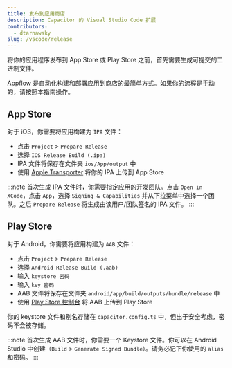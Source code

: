 ```yaml
---
title: 发布到应用商店
description: Capacitor 的 Visual Studio Code 扩展
contributors:
  - dtarnawsky
slug: /vscode/release
---
```


将你的应用程序发布到 App Store 或 Play Store 之前，首先需要生成可提交的二进制文件。

[Appflow](https://ionic.io/appflow) 是自动化构建和部署应用到商店的最简单方式。如果你的流程是手动的，请按照本指南操作。

## App Store

对于 iOS，你需要将应用构建为 `IPA` 文件：
- 点击 `Project` > `Prepare Release`
- 选择 `IOS Release Build (.ipa)`
- IPA 文件将保存在文件夹 `ios/App/output` 中
- 使用 [Apple Transporter](https://apps.apple.com/us/app/transporter/id1450874784?mt=12) 将你的 IPA 上传到 App Store

:::note
首次生成 IPA 文件时，你需要指定应用的开发团队。点击 `Open in XCode`，点击 `App`，选择 `Signing & Capabilities` 并从下拉菜单中选择一个团队。之后 `Prepare Release` 将生成由该用户/团队签名的 IPA 文件。
:::

## Play Store

对于 Android，你需要将应用构建为 `AAB` 文件：
- 点击 `Project` > `Prepare Release`
- 选择 `Android Release Build (.aab)`
- 输入 `keystore 密码`
- 输入 `key 密码`
- AAB 文件将保存在文件夹 `android/app/build/outputs/bundle/release` 中
- 使用 [Play Store 控制台](https://developer.android.com/distribute/console) 将 AAB 上传到 Play Store

你的 keystore 文件和别名存储在 `capacitor.config.ts` 中，但出于安全考虑，密码不会被存储。

:::note
首次生成 AAB 文件时，你需要一个 Keystore 文件。你可以在 Android Studio 中创建（`Build` > `Generate Signed Bundle`）。请务必记下你使用的 `alias` 和密码。
:::